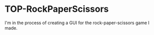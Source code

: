 # TOP-RockPaperScissors

I'm in the process of creating a GUI for the rock-paper-scissors game I made. <br/>
